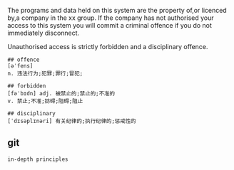 The programs and data held on this system are the property of,or licenced by,a company in the xx group.
If the company has not authorised your access to this system you will commit a criminal offence if you do not immediately disconnect.

Unauthorised access is strictly forbidden and a disciplinary offence.
```
## offence 
[əˈfens]
n. 违法行为;犯罪;罪行;冒犯;

## forbidden
[fəˈbɪdn] adj. 被禁止的;禁止的;不准的
v. 禁止;不准;妨碍;阻碍;阻止

## disciplinary
[ˈdɪsəplɪnəri] 有关纪律的;执行纪律的;惩戒性的
```

## git 
```
in-depth principles

```